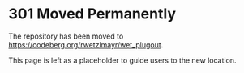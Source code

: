 # 301 Moved Permanently

The repository has been moved to https://codeberg.org/rwetzlmayr/wet_plugout.

This page is left as a placeholder to guide users to the new location.
